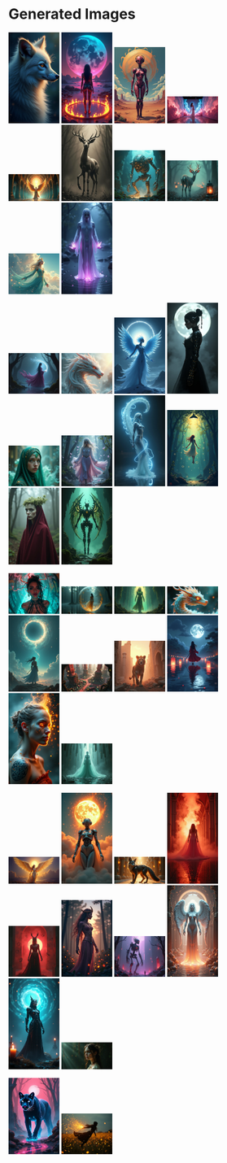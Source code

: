 # Generated Images



<img src="2025_07_02_01.png" width="100"/> <img src="2025_07_02_02.png" width="100"/> <img src="2025_07_02_03.png" width="100"/> <img src="2025_07_02_04.png" width="100"/> <img src="2025_07_02_05.png" width="100"/> <img src="2025_07_02_06.png" width="100"/> <img src="2025_07_02_07.png" width="100"/> <img src="2025_07_02_08.png" width="100"/> <img src="2025_07_02_09.png" width="100"/> <img src="2025_07_02_10.png" width="100"/>

<img src="2025_07_02_11.png" width="100"/> <img src="2025_07_02_12.png" width="100"/> <img src="2025_07_02_13.png" width="100"/> <img src="2025_07_02_14.png" width="100"/> <img src="2025_07_02_15.png" width="100"/> <img src="2025_07_02_16.png" width="100"/> <img src="2025_07_02_17.png" width="100"/> <img src="2025_07_02_18.png" width="100"/> <img src="2025_07_02_19.png" width="100"/> <img src="2025_07_02_20.png" width="100"/>

<img src="2025_07_02_21.png" width="100"/> <img src="2025_07_02_22.png" width="100"/> <img src="2025_07_02_23.png" width="100"/> <img src="2025_07_02_24.png" width="100"/> <img src="2025_07_02_25.png" width="100"/> <img src="2025_07_02_26.png" width="100"/> <img src="2025_07_02_27.png" width="100"/> <img src="2025_07_02_28.png" width="100"/> <img src="2025_07_02_29.png" width="100"/> <img src="2025_07_02_30.png" width="100"/>

<img src="2025_07_02_31.png" width="100"/> <img src="2025_07_02_32.png" width="100"/> <img src="2025_07_02_33.png" width="100"/> <img src="2025_07_02_34.png" width="100"/> <img src="2025_07_02_35.png" width="100"/> <img src="2025_07_02_36.png" width="100"/> <img src="2025_07_02_37.png" width="100"/> <img src="2025_07_02_38.png" width="100"/> <img src="2025_07_02_39.png" width="100"/> <img src="2025_07_02_40.png" width="100"/>

<img src="2025_07_02_41.png" width="100"/> <img src="2025_07_02_42.png" width="100"/>